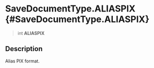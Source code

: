 SaveDocumentType.ALIASPIX {#SaveDocumentType.ALIASPIX}
=========================

> int **ALIASPIX**

Description
-----------

Alias PIX format.
